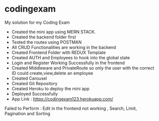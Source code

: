 # codingexam
My solution for my Coding Exam

- Created the mini app using MERN STACK. 
- Created the backend folder first
- Tested the routes using POSTMAN
- All CRUD Functionalities are working in the backend
- Created Frontend Folder with REDUX Template
- Created AUTH and Employees to hook into the global state
- Login and Register Working Successfully in the frontend
- Created Middleware and PrivateRoute so only the user with the correct ID could create,view,delete an employee
- Created Carousel
- Created Git Repository
- Created Heroku to deploy the mini app
- Deployed Successfully
- App Link : https://codingexam123.herokuapp.com/


Failed to Perform : Edit in the frontend not working , Search, Limit, Pagination and Sorting
